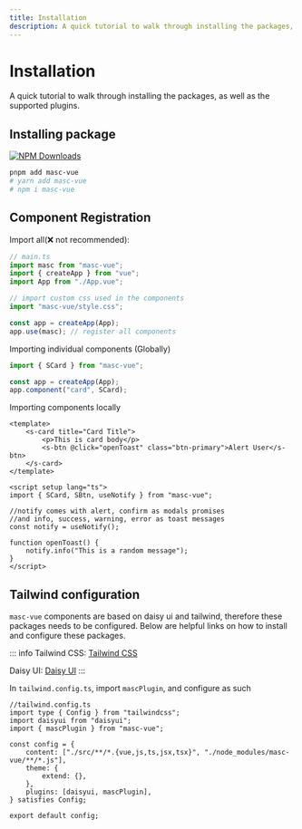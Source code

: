 ```yaml
---
title: Installation
description: A quick tutorial to walk through installing the packages, as well as the supported plugins.
---
```


# Installation

A quick tutorial to walk through installing the packages, as well as the supported plugins.

## Installing package

<a href="https://www.npmjs.com/package/masc-vue" target="__blank"><img alt="NPM Downloads" src="https://img.shields.io/npm/dm/masc-vue?flat&colorA=002438&colorB=41c399"></a>

```bash
pnpm add masc-vue
# yarn add masc-vue
# npm i masc-vue
```

## Component Registration

Import all(❌ not recommended):

```ts
// main.ts
import masc from "masc-vue";
import { createApp } from "vue";
import App from "./App.vue";

// import custom css used in the components
import "masc-vue/style.css";

const app = createApp(App);
app.use(masc); // register all components
```

Importing individual components (Globally)

```ts
import { SCard } from "masc-vue";

const app = createApp(App);
app.component("card", SCard);
```

Importing components locally

```vue
<template>
	<s-card title="Card Title">
		<p>This is card body</p>
		<s-btn @click="openToast" class="btn-primary">Alert User</s-btn>
	</s-card>
</template>

<script setup lang="ts">
import { SCard, SBtn, useNotify } from "masc-vue";

//notify comes with alert, confirm as modals promises
//and info, success, warning, error as toast messages
const notify = useNotify();

function openToast() {
	notify.info("This is a random message");
}
</script>
```

## Tailwind configuration

`masc-vue` components are based on daisy ui and tailwind, therefore these packages needs to be configured. Below are helpful links on how to install and configure these packages.

::: info
Tailwind CSS: [Tailwind CSS](https://tailwindcss.com/docs/installation)

Daisy UI: [Daisy UI](https://daisyui.com/docs/install/)
:::

In `tailwind.config.ts`, import `mascPlugin`, and configure as such

```ts{4,11 }
//tailwind.config.ts
import type { Config } from "tailwindcss";
import daisyui from "daisyui";
import { mascPlugin } from "masc-vue";

const config = {
	content: ["./src/**/*.{vue,js,ts,jsx,tsx}", "./node_modules/masc-vue/**/*.js"],
	theme: {
		extend: {},
	},
	plugins: [daisyui, mascPlugin],
} satisfies Config;

export default config;
```
